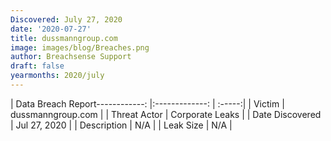 ```yaml
---
Discovered: July 27, 2020
date: '2020-07-27'
title: dussmanngroup.com
image: images/blog/Breaches.png
author: Breachsense Support
draft: false
yearmonths: 2020/july
---
```


| Data Breach Report------------:   |:-------------:    | :-----:|
| Victim    | dussmanngroup.com      | 
| Threat Actor    | Corporate Leaks      | 
| Date Discovered    | Jul 27, 2020      | 
| Description    | N/A      | 
| Leak Size    | N/A      | 

